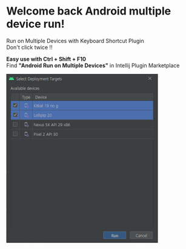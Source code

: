 # Welcome back Android multiple device run!

Run on Multiple Devices with Keyboard Shortcut Plugin  
Don't click twice !!  

**Easy use with Ctrl + Shift + F10**  
Find **"Android Run on Multiple Devices"** in Intellij Plugin Marketplace  

<img src="https://raw.githubusercontent.com/bungabear/RunOnMultipleDevices-Plugin/master/doc/Run%20on%20Multiple%20Devices%20Popup.png" width="400" alt="Android Studio Run on Multiple Devices Popup">
